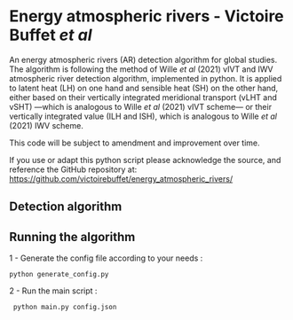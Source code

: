 # Energy atmospheric rivers - Victoire Buffet *et al*
An energy atmospheric rivers (AR) detection algorithm for global studies. The algorithm is following the method of Wille *et al* (2021) vIVT and IWV atmospheric river detection algorithm, implemented in python. It is applied to latent heat (LH) on one hand and sensible heat (SH) on the other hand, either based on their vertically integrated meridional transport (vLHT and vSHT) —which is analogous to Wille *et al* (2021) vIVT scheme— or their vertically integrated value (ILH and ISH), which is analogous to Wille *et al* (2021) IWV scheme. 

This code will be subject to amendment and improvement over time.

If you use or adapt this python script please acknowledge the source, and reference the GitHub repository at:
https://github.com/victoirebuffet/energy_atmospheric_rivers/

## Detection algorithm

## Running the algorithm

1 - Generate the config file according to your needs :
```
python generate_config.py
```
2 - Run the main script :
```
 python main.py config.json
```
